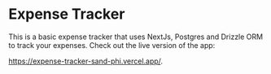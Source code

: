 # Expense Tracker

This is a basic expense tracker that uses NextJs, Postgres and Drizzle ORM to track your expenses. Check out the live version of the app:

https://expense-tracker-sand-phi.vercel.app/. 
